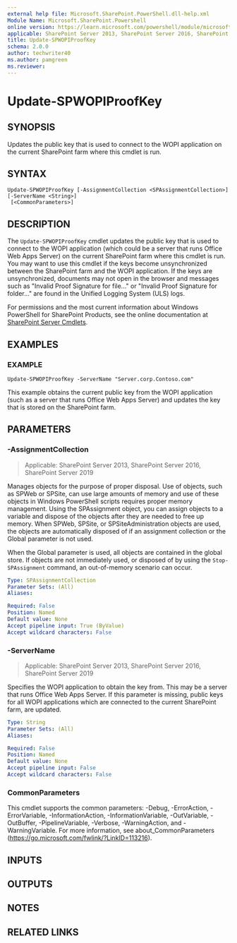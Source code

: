 ```yaml
---
external help file: Microsoft.SharePoint.PowerShell.dll-help.xml
Module Name: Microsoft.SharePoint.Powershell
online version: https://learn.microsoft.com/powershell/module/microsoft.sharepoint.powershell/update-spwopiproofkey
applicable: SharePoint Server 2013, SharePoint Server 2016, SharePoint Server 2019
title: Update-SPWOPIProofKey
schema: 2.0.0
author: techwriter40
ms.author: pamgreen
ms.reviewer:
---
```


# Update-SPWOPIProofKey

## SYNOPSIS
Updates the public key that is used to connect to the WOPI application on the current SharePoint farm where this cmdlet is run.

## SYNTAX

```
Update-SPWOPIProofKey [-AssignmentCollection <SPAssignmentCollection>] [-ServerName <String>]
 [<CommonParameters>]
```

## DESCRIPTION
The `Update-SPWOPIProofKey` cmdlet updates the public key that is used to connect to the WOPI application (which could be a server that runs Office Web Apps Server) on the current SharePoint farm where this cmdlet is run.
You may want to use this cmdlet if the keys become unsynchronized between the SharePoint farm and the WOPI application.
If the keys are unsynchronized, documents may not open in the browser and messages such as "Invalid Proof Signature for file..." or "Invalid Proof Signature for folder..." are found in the Unified Logging System (ULS) logs.

For permissions and the most current information about Windows PowerShell for SharePoint Products, see the online documentation at [SharePoint Server Cmdlets](https://learn.microsoft.com/powershell/sharepoint/sharepoint-server/sharepoint-server-cmdlets).

## EXAMPLES

### EXAMPLE
```
Update-SPWOPIProofKey -ServerName "Server.corp.Contoso.com"
```

This example obtains the current public key from the WOPI application (such as a server that runs Office Web Apps Server) and updates the key that is stored on the SharePoint farm.

## PARAMETERS

### -AssignmentCollection

> Applicable: SharePoint Server 2013, SharePoint Server 2016, SharePoint Server 2019

Manages objects for the purpose of proper disposal.
Use of objects, such as SPWeb or SPSite, can use large amounts of memory and use of these objects in Windows PowerShell scripts requires proper memory management.
Using the SPAssignment object, you can assign objects to a variable and dispose of the objects after they are needed to free up memory.
When SPWeb, SPSite, or SPSiteAdministration objects are used, the objects are automatically disposed of if an assignment collection or the Global parameter is not used.

When the Global parameter is used, all objects are contained in the global store.
If objects are not immediately used, or disposed of by using the `Stop-SPAssignment` command, an out-of-memory scenario can occur.

```yaml
Type: SPAssignmentCollection
Parameter Sets: (All)
Aliases:

Required: False
Position: Named
Default value: None
Accept pipeline input: True (ByValue)
Accept wildcard characters: False
```

### -ServerName

> Applicable: SharePoint Server 2013, SharePoint Server 2016, SharePoint Server 2019

Specifies the WOPI application to obtain the key from.
This may be a server that runs Office Web Apps Server.
If this parameter is missing, public keys for all WOPI applications which are connected to the current SharePoint farm, are updated.

```yaml
Type: String
Parameter Sets: (All)
Aliases:

Required: False
Position: Named
Default value: None
Accept pipeline input: False
Accept wildcard characters: False
```

### CommonParameters
This cmdlet supports the common parameters: -Debug, -ErrorAction, -ErrorVariable, -InformationAction, -InformationVariable, -OutVariable, -OutBuffer, -PipelineVariable, -Verbose, -WarningAction, and -WarningVariable. For more information, see about_CommonParameters (https://go.microsoft.com/fwlink/?LinkID=113216).

## INPUTS

## OUTPUTS

## NOTES

## RELATED LINKS
